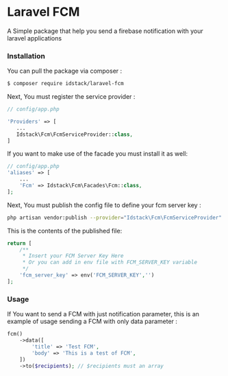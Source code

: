 # Laravel FCM

A Simple package that help you send a firebase notification with your laravel applications

### Installation

You can pull the package via composer :

``` bash
$ composer require idstack/laravel-fcm
```

 Next, You must register the service provider :

 ``` php
// config/app.php

'Providers' => [
    ...
    Idstack\Fcm\FcmServiceProvider::class,
]
 ```

 If you want to make use of the facade you must install it as well:

```php
// config/app.php
'aliases' => [
    ...
    'Fcm' => Idstack\Fcm\Facades\Fcm::class,
];
```

Next, You must publish the config file to define your fcm server key :

```bash
php artisan vendor:publish --provider="Idstack\Fcm\FcmServiceProvider"
```

This is the contents of the published file:

```php
return [
    /**
     * Insert your FCM Server Key Here
     * Or you can add in env file with FCM_SERVER_KEY variable
     */
    'fcm_server_key' => env('FCM_SERVER_KEY','')
];

```

### Usage

If You want to send a FCM with just notification parameter, this is an example of usage sending a FCM with only data parameter :
```php
fcm()
    ->data([
        'title' => 'Test FCM',
        'body' => 'This is a test of FCM',
    ])
    ->to($recipients); // $recipients must an array
```